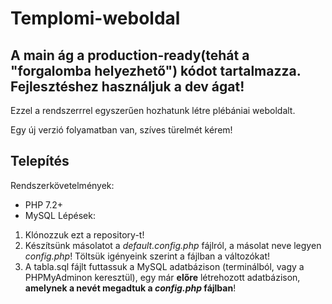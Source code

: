 # Templomi-weboldal
**A main ág a production-ready(tehát a "forgalomba helyezhető") kódot tartalmazza. Fejlesztéshez használjuk a dev ágat!**
---
Ezzel a rendszerrrel egyszerűen hozhatunk létre plébániai weboldalt.

Egy új verzió folyamatban van, szíves türelmét kérem!
## Telepítés
Rendszerkövetelmények:
- PHP 7.2+
- MySQL
Lépések:
1. Klónozzuk ezt a repository-t!
2. Készítsünk másolatot a *default.config.php* fájlról, a másolat neve legyen *config.php*! Töltsük igényeink szerint a fájlban a változókat!
3. A tabla.sql fájlt futtassuk a MySQL adatbázison (terminálból, vagy a PHPMyAdminon keresztül), egy már **előre** létrehozott adatbázison, **amelynek a nevét megadtuk a *config.php* fájlban**!